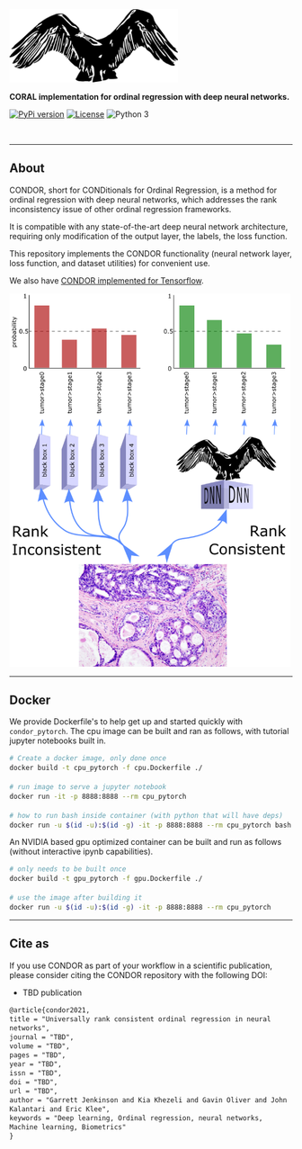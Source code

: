 
<img src="./img/condor.png" width=300>

**CORAL implementation for ordinal regression with deep neural networks.**

[![PyPi version](https://pypip.in/v/condor_pytorch/badge.png)](https://pypi.org/project/condor_pytorch/)
[![License](https://img.shields.io/badge/license-MIT-blue.svg)](https://github.com/raschka-research-group/condor_pytorch/blob/main/LICENSE)
![Python 3](https://img.shields.io/badge/python-3-blue.svg)

<br>

---

## About  
CONDOR, short for CONDitionals for Ordinal Regression, is a method for ordinal regression with deep neural networks,
which addresses the rank inconsistency issue of other ordinal regression frameworks.

It is compatible with any state-of-the-art deep neural network architecture, requiring only modification of the
output layer, the labels, the loss function.

This repository implements the CONDOR functionality (neural network layer, loss function, and dataset utilities) for convenient use.

We also have [CONDOR implemented for Tensorflow](https://github.com/GarrettJenkinson/condor_tensorflow).

<img src="./img/rankconsistent.png" width=500>

---

## Docker

We provide Dockerfile's to help get up and started quickly with `condor_pytorch`.
The cpu image can be built and ran as follows, with tutorial jupyter notebooks
built in.

```bash
# Create a docker image, only done once
docker build -t cpu_pytorch -f cpu.Dockerfile ./

# run image to serve a jupyter notebook
docker run -it -p 8888:8888 --rm cpu_pytorch

# how to run bash inside container (with python that will have deps)
docker run -u $(id -u):$(id -g) -it -p 8888:8888 --rm cpu_pytorch bash
```

An NVIDIA based gpu optimized container can be built and run
as follows (without interactive ipynb capabilities).

```bash
# only needs to be built once
docker build -t gpu_pytorch -f gpu.Dockerfile ./

# use the image after building it
docker run -u $(id -u):$(id -g) -it -p 8888:8888 --rm cpu_pytorch
```

---

## Cite as

If you use CONDOR as part of your workflow in a scientific publication, please consider citing the CONDOR repository with the following DOI:

- TBD publication

```
@article{condor2021,
title = "Universally rank consistent ordinal regression in neural networks",
journal = "TBD",
volume = "TBD",
pages = "TBD",
year = "TBD",
issn = "TBD",
doi = "TBD",
url = "TBD",
author = "Garrett Jenkinson and Kia Khezeli and Gavin Oliver and John Kalantari and Eric Klee",
keywords = "Deep learning, Ordinal regression, neural networks, Machine learning, Biometrics"
}
```

